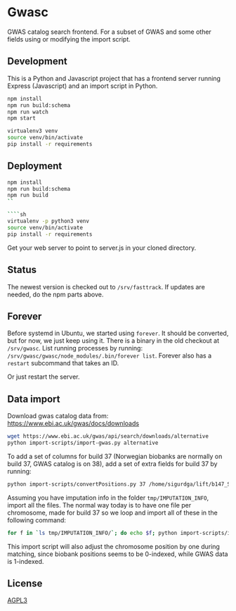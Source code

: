 Gwasc
=====

GWAS catalog search frontend. For a subset of GWAS and some other fields using
or modifying the import script.


Development
-----------

This is a Python and Javascript project that has a frontend server running
Express (Javascript) and an import script in Python.

````sh
npm install
npm run build:schema
npm run watch
npm start
````

````sh
virtualenv3 venv
source venv/bin/activate
pip install -r requirements
````

Deployment
----------

````sh
npm install
npm run build:schema
npm run build
``

````sh
virtualenv -p python3 venv
source venv/bin/activate
pip install -r requirements
````

Get your web server to point to server.js in your cloned directory.

Status
------

The newest version is checked out to `/srv/fasttrack`. If updates are needed,
do the npm parts above.

Forever
-------

Before systemd in Ubuntu, we started using `forever`. It should be converted,
but for now, we just keep using it. There is a binary in the old checkout at
`/srv/gwasc`. List running processes by running:
`/srv/gwasc/gwasc/node_modules/.bin/forever list`. Forever also has a `restart`
subcommand that takes an ID.

Or just restart the server.

Data import
-----------

Download gwas catalog data from: https://www.ebi.ac.uk/gwas/docs/downloads

````sh
wget https://www.ebi.ac.uk/gwas/api/search/downloads/alternative
python import-scripts/import-gwas.py alternative
````

To add a set of columns for build 37 (Norwegian biobanks are normally on build
37, GWAS catalog is on 38), add a set of extra fields for build 37 by running:

```sh
python import-scripts/convertPositions.py 37 /home/sigurdga/lift/b147_SNPChrPosOnRef_105.bcp.gz
```

Assuming you have imputation info in the folder `tmp/IMPUTATION_INFO`, import all
the files. The normal way today is to have one file per chromosome, made for
build 37 so we loop and import all of these in the following command:

```sh
for f in `ls tmp/IMPUTATION_INFO/`; do echo $f; python import-scripts/import-imputation-data.py 37 hunt tmp/IMPUTATION_INFO/$f; done
```

This import script will also adjust the chromosome position by one during
matching, since biobank positions seems to be 0-indexed, while GWAS data is
1-indexed.

License
-------

[AGPL3](/LICENSE)
